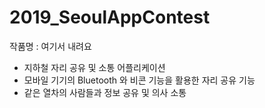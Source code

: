 ﻿# 2019_SeoulAppContest

작품명 : 여기서 내려요

- 지하철 자리 공유 및 소통 어플리케이션
- 모바일 기기의 Bluetooth 와 비콘 기능을 활용한 자리 공유 기능
- 같은 열차의 사람들과 정보 공유 및 의사 소통

